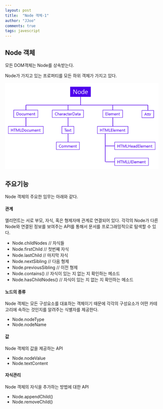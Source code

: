 ```yaml
---
layout: post
title:  "Node 객체-1"
author: "JJoo"
comments: true
tags: javescript
---
```



## Node 객체

모든 DOM객체는 Node를 상속받는다.

Node가 가지고 있는 프로퍼티를 모든 하위 객체가 가지고 있다. 

![Node구조](/images/Node구조.png)

## 주요기능

Node 객체의 주요한 임무는 아래와 같다.

#### 관계

엘리먼트는 서로 부모, 자식, 혹은 형제자매 관계로 연결되어 있다. 각각의 Node가 다른 Node와 연결된 정보를 보여주는 API를 통해서 문서를 프로그래밍적으로 탐색할 수 있다.

- Node.childNodes // 자식들 
- Node.firstChild // 첫번째 자식
- Node.lastChild // 마지막 자식
- Node.nextSibling // 다음 형제
- Node.previousSibling // 이전 형제
- Node.contains() // 자식이 있는 지 없는 지 확인하는 메소드
- Node.hasChildNodes() // 자식이 있는 지 없는 지 확인하는 메소드


#### 노드의 종류

Node 객체는 모든 구성요소를 대표하는 객체이기 때문에 각각의 구성요소가 어떤 카테고리에 속하는 것인지를 알려주는 식별자를 제공한다.

- Node.nodeType
- Node.nodeName

#### 값

Node 객체의 값을 제공하는 API

- Node.nodeValue
- Node.textContent

#### 자식관리

Node 객체의 자식을 추가하는 방법에 대한 API

- Node.appendChild()
- Node.removeChild()
